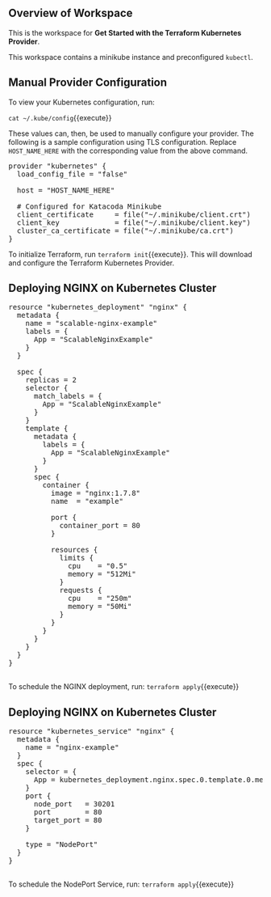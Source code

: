 ## Overview of Workspace

This is the workspace for **Get Started with the Terraform Kubernetes Provider**.

This workspace contains a minikube instance and preconfigured `kubectl`.

## Manual Provider Configuration
To view your Kubernetes configuration, run:

`cat ~/.kube/config`{{execute}}

These values can, then, be used to manually configure your provider. The 
following is a sample configuration using TLS configuration. Replace 
`HOST_NAME_HERE` with the corresponding value from the above command.

<pre class="file" data-filename="main.tf" data-target="replace">
provider "kubernetes" {
  load_config_file = "false"

  host = "HOST_NAME_HERE"
  
  # Configured for Katacoda Minikube
  client_certificate     = file("~/.minikube/client.crt")
  client_key             = file("~/.minikube/client.key")
  cluster_ca_certificate = file("~/.minikube/ca.crt")
}
</pre>

To initialize Terraform, run `terraform init`{{execute}}. This will download and configure
the Terraform Kubernetes Provider.

## Deploying NGINX on Kubernetes Cluster 

<pre class="file" data-filename="main.tf" data-target="append">
resource "kubernetes_deployment" "nginx" {
  metadata {
    name = "scalable-nginx-example"
    labels = {
      App = "ScalableNginxExample"
    }
  }

  spec {
    replicas = 2
    selector {
      match_labels = {
        App = "ScalableNginxExample"
      }
    }
    template {
      metadata {
        labels = {
          App = "ScalableNginxExample"
        }
      }
      spec {
        container {
          image = "nginx:1.7.8"
          name  = "example"

          port {
            container_port = 80
          }

          resources {
            limits {
              cpu    = "0.5"
              memory = "512Mi"
            }
            requests {
              cpu    = "250m"
              memory = "50Mi"
            }
          }
        }
      }
    }
  }
}

</pre>

To schedule the NGINX deployment, run: 
`terraform apply`{{execute}}


## Deploying NGINX on Kubernetes Cluster 

<pre class="file" data-filename="main.tf" data-target="append">
resource "kubernetes_service" "nginx" {
  metadata {
    name = "nginx-example"
  }
  spec {
    selector = {
      App = kubernetes_deployment.nginx.spec.0.template.0.metadata[0].labels.App
    }
    port {
      node_port   = 30201
      port        = 80
      target_port = 80
    }

    type = "NodePort"
  }
}

</pre>

To schedule the NodePort Service, run: 
`terraform apply`{{execute}}
